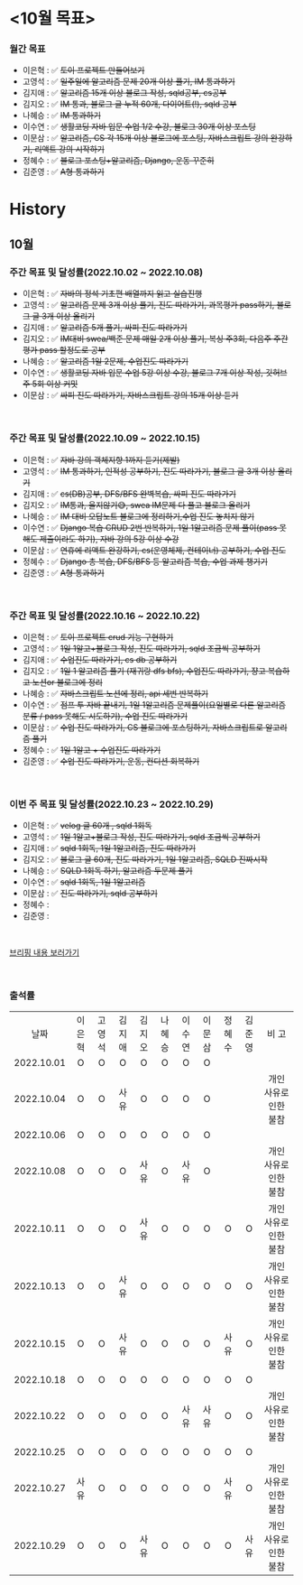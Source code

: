 # <10월 목표>

### 월간 목표

- 이은혁 : :white_check_mark: ~~토이 프로젝트 만들어보기~~
- 고영석 : :white_check_mark: ~~일주일에 알고리즘 문제 20개 이상 풀기, IM 통과하기~~
- 김지애 : :white_check_mark: ~~알고리즘 15개 이상 블로그 작성, sqld공부, cs공부~~
- 김지오 : :white_check_mark: ~~IM 통과, 블로그 글 누적 60개, 다이어트(!), sqld 공부~~
- 나혜승 : :white_check_mark: ~~IM 통과하기~~
- 이수연 : :white_check_mark: ~~생활코딩 자바 입문 수업 1/2 수강, 블로그 30개 이상 포스팅~~
- 이문삼 : :white_check_mark: ~~알고리즘, CS 각 15개 이상 블로그에 포스팅, 자바스크립트 강의 완강하기, 리액트 강의 시작하기~~
- 정혜수 : :white_check_mark: ~~블로그 포스팅+알고리즘, Django, 운동 꾸준히~~
- 김준영 : :white_check_mark: ~~A형 통과하기~~




# History

## 10월

### 주간 목표 및 달성률(2022.10.02 ~ 2022.10.08)

- 이은혁 : :white_check_mark: ~~자바의 정석 기초편 배열까지 읽고 실습진행~~
- 고영석 : :white_check_mark: ~~알고리즘 문제 3개 이상 풀기, 진도 따라가기, 과목평가 pass하기, 블로그 글 3개 이상 올리기~~
- 김지애 : :white_check_mark: ~~알고리즘 5개 풀기, 싸피 진도 따라가기~~
- 김지오 : :white_check_mark: ~~IM대비 swea/백준 문제 매일 2개 이상 풀기, 복싱 주3회, 다음주 주간평가 pass 할정도로 공부~~
- 나혜승 : :white_check_mark: ~~알고리즘 1일 2문제, 수업진도 따라가기~~
- 이수연 : :white_check_mark: ~~생활코딩 자바 입문 수업 5강 이상 수강, 블로그 7개 이상 작성, 깃허브 주 5회 이상 커밋~~
- 이문삼 : :white_check_mark: ~~싸피 진도 따라가기, 자바스크립트 강의 15개 이상 듣기~~

</br>

### 주간 목표 및 달성률(2022.10.09 ~ 2022.10.15)

- 이은혁 : :white_check_mark: ~~자바 강의 객체지향 1까지 듣기(제발)~~
- 고영석 : :white_check_mark: ~~IM 통과하기, 인적성 공부하기, 진도 따라가기, 블로그 글 3개 이상 올리기~~
- 김지애 : :white_check_mark: ~~cs(DB)공부, DFS/BFS 완벽복습, 싸피 진도 따라가기~~
- 김지오 : :white_check_mark: ~~IM통과, 울지않기😅, swea IM문제 다 풀고 블로그 올리기~~
- 나혜승 : :white_check_mark: ~~IM 대비 오답노트 블로그에 정리하기,수업 진도 놓치지 않기~~
- 이수연 : :white_check_mark: ~~Django 복습 CRUD 2번 반복하기, 1일 1알고리즘 문제 풀이(pass 못해도 제출이라도 하기), 자바 강의 5강 이상 수강~~
- 이문삼 : :white_check_mark: ~~연휴에 리액트 완강하기, cs(운영체제, 컨테이너) 공부하기, 수업 진도~~
- 정혜수 : :white_check_mark: ~~Django 총 복습, DFS/BFS 등 알고리즘 복습, 수업 과제 챙기기~~
- 김준영 : :white_check_mark: ~~A형 통과하기~~

</br>

### 주간 목표 및 달성률(2022.10.16 ~ 2022.10.22)

- 이은혁 : :white_check_mark: ~~토이 프로젝트 crud 기능 구현하기~~
- 고영석 : :white_check_mark: ~~1일 1알고+블로그 작성, 진도 따라가기, sqld 조금씩 공부하기~~
- 김지애 : :white_check_mark: ~~수업진도 따라가기, cs db 공부하기~~
- 김지오 : :white_check_mark: ~~1일 1 알고리즘 풀기 (재귀랑 dfs bfs), 수업진도 따라가기, 쟝고 복습하고 노션or 블로그에 정리~~
- 나혜승 : :white_check_mark: ~~자바스크립트 노션에 정리, api 세번 반복하기~~
- 이수연 : :white_check_mark: ~~점프 투 자바 끝내기, 1일 1알고리즘 문제풀이(요일별로 다른 알고리즘 분류 / pass 못해도 시도하기), 수업 진도 따라가기~~
- 이문삼 : :white_check_mark: ~~수업 진도 따라가기, CS 블로그에 포스팅하기, 자바스크립트로 알고리즘 풀기~~
- 정혜수 : :white_check_mark: ~~1일 1알고 + 수업진도 따라가기~~
- 김준영 : :white_check_mark: ~~수업 진도 따라가기, 운동, 컨디션 회복하기~~

<br>

### 이번 주 목표 및 달성률(2022.10.23 ~ 2022.10.29)

- 이은혁 : :white_check_mark: ~~velog 글 60개  , sqld 1회독~~
- 고영석 : :white_check_mark: ~~1일 1알고+블로그 작성, 진도 따라가기, sqld 조금씩 공부하기~~
- 김지애 : :white_check_mark: ~~sqld 1회독, 1일 1알고리즘, 진도 따라가기~~
- 김지오 : :white_check_mark: ~~블로그 글 60개, 진도 따라가기, 1일 1알고리즘, SQLD 진짜시작~~
- 나혜승 : :white_check_mark: ~~SQLD 1회독 하기, 알고리즘 두문제 풀기~~
- 이수연 : :white_check_mark: ~~sqld 1회독, 1일 1알고리즘~~
- 이문삼 : :white_check_mark: ~~진도 따라가기, sqld 공부하기~~
- 정혜수 : 
- 김준영 : 

</br>

[브리핑 내용 보러가기](https://github.com/itmakesmesoft/Steady-Study/discussions)

</br>


### 출석률

<table style="text-align: center;">
<tr>
<td>날짜</td>
<td>이은혁</td>
<td>고영석</td>
<td>김지애</td>
<td>김지오</td>
<td>나혜승</td>
<td>이수연</td>
<td>이문삼</td>
<td>정혜수</td>
<td>김준영</td>
<td>비 고</td>
</tr>
<tr>
<td>2022.10.01</td>
<td>O</td>
<td>O</td>
<td>O</td>
<td>O</td>
<td>O</td>
<td>O</td>
<td>O</td>
<td></td>
<td></td>
<td></td>
</tr>
<tr>
<td>2022.10.04</td>
<td>O</td>
<td>O</td>
<td>사유</td>
<td>O</td>
<td>O</td>
<td>O</td>
<td>O</td>
<td></td>
<td></td>
<td>개인 사유로 인한 불참</td>
</tr>
<tr>
<td>2022.10.06</td>
<td>O</td>
<td>O</td>
<td>O</td>
<td>O</td>
<td>O</td>
<td>O</td>
<td>O</td>
<td></td>
<td></td>
<td></td>
</tr>
<tr>
<td>2022.10.08</td>
<td>O</td>
<td>O</td>
<td>O</td>
<td>사유</td>
<td>O</td>
<td>사유</td>
<td>O</td>
<td></td>
<td></td>
<td>개인 사유로 인한 불참</td>
</tr>
<tr>
<td>2022.10.11</td>
<td>O</td>
<td>O</td>
<td>O</td>
<td>사유</td>
<td>O</td>
<td>O</td>
<td>O</td>
<td>O</td>
<td>O</td>
<td>개인 사유로 인한 불참</td>
</tr>
<tr>
<td>2022.10.13</td>
<td>O</td>
<td>O</td>
<td>사유</td>
<td>O</td>
<td>O</td>
<td>O</td>
<td>O</td>
<td>O</td>
<td>O</td>
<td>개인 사유로 인한 불참</td>
</tr>
<tr>
<td>2022.10.15</td>
<td>O</td>
<td>O</td>
<td>사유</td>
<td>O</td>
<td>O</td>
<td>O</td>
<td>O</td>
<td>사유</td>
<td>O</td>
<td>개인 사유로 인한 불참</td>
</tr>
<tr>
<td>2022.10.18</td>
<td>O</td>
<td>O</td>
<td>O</td>
<td>O</td>
<td>O</td>
<td>O</td>
<td>O</td>
<td>O</td>
<td>O</td>
<td></td>
</tr>
<tr>
<td>2022.10.22</td>
<td>O</td>
<td>O</td>
<td>O</td>
<td>O</td>
<td>O</td>
<td>사유</td>
<td>사유</td>
<td>O</td>
<td>O</td>
<td>개인 사유로 인한 불참</td>
</tr>
<tr>
<td>2022.10.25</td>
<td>O</td>
<td>O</td>
<td>O</td>
<td>O</td>
<td>O</td>
<td>O</td>
<td>O</td>
<td>O</td>
<td>O</td>
<td></td>
</tr>
<tr>
<td>2022.10.27</td>
<td>사유</td>
<td>O</td>
<td>O</td>
<td>O</td>
<td>O</td>
<td>O</td>
<td>O</td>
<td>사유</td>
<td>O</td>
<td>개인 사유로 인한 불참</td>
</tr>
<tr>
<td>2022.10.29</td>
<td>O</td>
<td>O</td>
<td>O</td>
<td>사유</td>
<td>O</td>
<td>O</td>
<td>O</td>
<td>O</td>
<td>사유</td>
<td>개인 사유로 인한 불참</td>
</tr>
</table>
</br>
